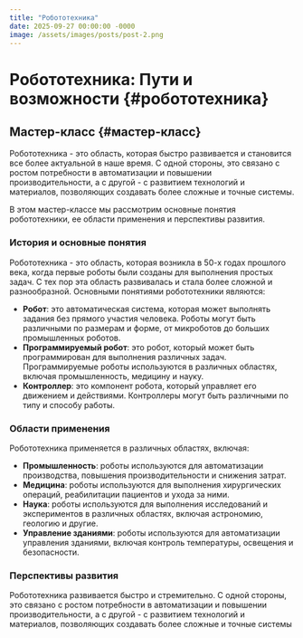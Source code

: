 ```yaml
---
title: "Робототехника"
date: 2025-09-27 00:00:00 -0000
image: /assets/images/posts/post-2.png
---
```

# **Робототехника: Пути и возможности** {#робототехника}

## **Мастер-класс** {#мастер-класс}

Робототехника - это область, которая быстро развивается и становится все более актуальной в наше время. С одной стороны, это связано с ростом потребности в автоматизации и повышении производительности, а с другой - с развитием технологий и материалов, позволяющих создавать более сложные и точные системы.

В этом мастер-классе мы рассмотрим основные понятия робототехники, ее области применения и перспективы развития.

### **История и основные понятия**

Робототехника - это область, которая возникла в 50-х годах прошлого века, когда первые роботы были созданы для выполнения простых задач. С тех пор эта область развивалась и стала более сложной и разнообразной. Основными понятиями робототехники являются:

*   **Робот**: это автоматическая система, которая может выполнять задания без прямого участия человека. Роботы могут быть различными по размерам и форме, от микроботов до больших промышленных роботов.
*   **Программируемый робот**: это робот, который может быть программирован для выполнения различных задач. Программируемые роботы используются в различных областях, включая промышленность, медицину и науку.
*   **Контроллер**: это компонент робота, который управляет его движением и действиями. Контроллеры могут быть различными по типу и способу работы.

### **Области применения**

Робототехника применяется в различных областях, включая:

*   **Промышленность**: роботы используются для автоматизации производства, повышения производительности и снижения затрат.
*   **Медицина**: роботы используются для выполнения хирургических операций, реабилитации пациентов и ухода за ними.
*   **Наука**: роботы используются для выполнения исследований и экспериментов в различных областях, включая астрономию, геологию и другие.
*   **Управление зданиями**: роботы используются для автоматизации управления зданиями, включая контроль температуры, освещения и безопасности.

### **Перспективы развития**

Робототехника развивается быстро и стремительно. С одной стороны, это связано с ростом потребности в автоматизации и повышении производительности, а с другой - с развитием технологий и материалов, позволяющих создавать более сложные и точные системы
